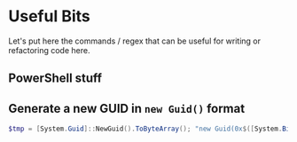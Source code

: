 # Useful Bits

Let's put here the commands / regex that can be useful for writing or refactoring code here.

## PowerShell stuff

## Generate a new GUID in `new Guid()` format

```powershell
$tmp = [System.Guid]::NewGuid().ToByteArray(); "new Guid(0x$([System.BitConverter]::ToUInt32($tmp, 0).ToString("X8")), 0x$([System.BitConverter]::ToUInt16($tmp, 4).ToString("X4")), 0x$([System.BitConverter]::ToUInt16($tmp, 6).ToString("X4")), 0x$($tmp[8].ToString("X2")), 0x$($tmp[9].ToString("X2")), 0x$($tmp[10].ToString("X2")), 0x$($tmp[11].ToString("X2")), 0x$($tmp[12].ToString("X2")), 0x$($tmp[13].ToString("X2")), 0x$($tmp[14].ToString("X2")), 0x$($tmp[15].ToString("X2")))"
```

